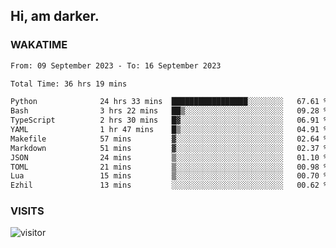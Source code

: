 ## Hi, am darker.

### WAKATIME

<!--START_SECTION:waka-->

```txt
From: 09 September 2023 - To: 16 September 2023

Total Time: 36 hrs 19 mins

Python              24 hrs 33 mins  █████████████████░░░░░░░░   67.61 %
Bash                3 hrs 22 mins   ██▒░░░░░░░░░░░░░░░░░░░░░░   09.28 %
TypeScript          2 hrs 30 mins   █▓░░░░░░░░░░░░░░░░░░░░░░░   06.91 %
YAML                1 hr 47 mins    █▒░░░░░░░░░░░░░░░░░░░░░░░   04.91 %
Makefile            57 mins         ▓░░░░░░░░░░░░░░░░░░░░░░░░   02.64 %
Markdown            51 mins         ▓░░░░░░░░░░░░░░░░░░░░░░░░   02.37 %
JSON                24 mins         ▒░░░░░░░░░░░░░░░░░░░░░░░░   01.10 %
TOML                21 mins         ▒░░░░░░░░░░░░░░░░░░░░░░░░   00.98 %
Lua                 15 mins         ▒░░░░░░░░░░░░░░░░░░░░░░░░   00.70 %
Ezhil               13 mins         ░░░░░░░░░░░░░░░░░░░░░░░░░   00.62 %
```

<!--END_SECTION:waka-->

### VISITS
<!-- i should probably build this when i will have some time -->
![visitor](https://profile-counter.glitch.me/sanix-darker/count.svg)
